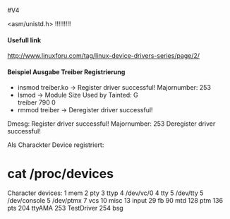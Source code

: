 #V4

<asm/unistd.h> !!!!!!!!!

#### Usefull link
http://www.linuxforu.com/tag/linux-device-drivers-series/page/2/

#### Beispiel Ausgabe Treiber Registrierung
- insmod treiber.ko
-> Register driver successful! Majornumber: 253
- lsmod 
-> Module                  Size  Used by    Tainted: G  
   treiber                  790  0
- rmmod treiber
-> Deregister driver successful!

Dmesg:  Register driver successful! Majornumber: 253
        Deregister driver successful!

Als Charackter Device registriert:
# cat /proc/devices 
Character devices:
  1 mem
  2 pty
  3 ttyp
  4 /dev/vc/0
  4 tty
  5 /dev/tty
  5 /dev/console
  5 /dev/ptmx
  7 vcs
 10 misc
 13 input
 29 fb
 90 mtd
128 ptm
136 pts
204 ttyAMA
253 TestDriver
254 bsg

